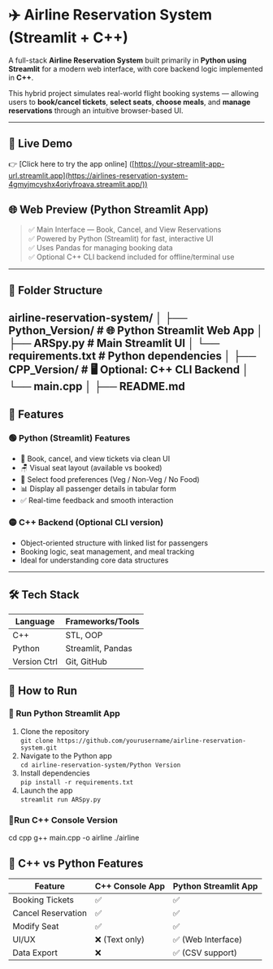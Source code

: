 # ✈️ Airline Reservation System (Streamlit + C++)

A full-stack **Airline Reservation System** built primarily in **Python using Streamlit** for a modern web interface, with core backend logic implemented in **C++**.

This hybrid project simulates real-world flight booking systems — allowing users to **book/cancel tickets**, **select seats**, **choose meals**, and **manage reservations** through an intuitive browser-based UI.

---
## 🔗 Live Demo

👉 [Click here to try the app online] ([https://your-streamlit-app-url.streamlit.app](https://airlines-reservation-system-4gmyjmcyshx4oriyfroava.streamlit.app/))

## 🌐 Web Preview (Python Streamlit App)

> ✅ Main Interface — Book, Cancel, and View Reservations  
> ✅ Powered by Python (Streamlit) for fast, interactive UI  
> ✅ Uses Pandas for managing booking data  
> ✅ Optional C++ CLI backend included for offline/terminal use

---

## 📁 Folder Structure

airline-reservation-system/
│
├── Python_Version/ # 🌐 Python Streamlit Web App
│ ├── ARSpy.py # Main Streamlit UI
│ └── requirements.txt # Python dependencies
│
├── CPP_Version/ # 🖥️ Optional: C++ CLI Backend
│ └── main.cpp
│
├── README.md
---
## 🔧 Features

### 🟢 Python (Streamlit) Features
- 🧾 Book, cancel, and view tickets via clean UI
- 🪑 Visual seat layout (available vs booked)
- 🥗 Select food preferences (Veg / Non-Veg / No Food)
- 📊 Display all passenger details in tabular form
- ✅ Real-time feedback and smooth interaction

### 🟡 C++ Backend (Optional CLI version)
- Object-oriented structure with linked list for passengers
- Booking logic, seat management, and meal tracking
- Ideal for understanding core data structures

---

## 🛠️ Tech Stack

| Language     | Frameworks/Tools |
|--------------|------------------|
| C++          | STL, OOP         |
| Python       | Streamlit, Pandas|
| Version Ctrl | Git, GitHub      |

## 🚀 How to Run

### 🔹 Run Python Streamlit App
1. Clone the repository  
   `git clone https://github.com/yourusername/airline-reservation-system.git`
2. Navigate to the Python app  
   `cd airline-reservation-system/Python Version`
3. Install dependencies  
   `pip install -r requirements.txt`
4. Launch the app  
   `streamlit run ARSpy.py`
### 🔹Run C++ Console Version

cd cpp
g++ main.cpp -o airline
./airline

## 🔄 C++ vs Python Features

| Feature             | C++ Console App     | Python Streamlit App |
|---------------------|---------------------|------------------------|
| Booking Tickets     | ✅                  | ✅                     |
| Cancel Reservation  | ✅                  | ✅                     |
| Modify Seat         | ✅                  | ✅                     |
| UI/UX               | ❌ (Text only)      | ✅ (Web Interface)     |
| Data Export         | ❌                  | ✅ (CSV support)       |


